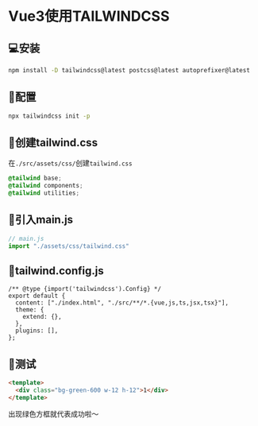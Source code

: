 # Vue3使用TAILWINDCSS

## 💻安装

```sh
npm install -D tailwindcss@latest postcss@latest autoprefixer@latest
```

## 💼配置
```sh
npx tailwindcss init -p
```

## 📝创建tailwind.css
在`./src/assets/css/`创建`tailwind.css`
```css
@tailwind base; 
@tailwind components; 
@tailwind utilities;
```

##  🤯引入main.js
```js
// main.js
import "./assets/css/tailwind.css"
```

## 💼tailwind.config.js
```
/** @type {import('tailwindcss').Config} */
export default {
  content: ["./index.html", "./src/**/*.{vue,js,ts,jsx,tsx}"],
  theme: {
    extend: {},
  },
  plugins: [],
};
```

## 💯测试
```html
<template>
  <div class="bg-green-600 w-12 h-12">1</div>
</template>
```
出现绿色方框就代表成功啦～
